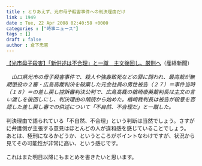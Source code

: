 ```yaml
---
title : とりあえず、光市母子殺害事件への判決理由だけ
link : 1949
date : Tue, 22 Apr 2008 02:40:58 +0000
categories : ["時事ニュース"]
tags : []
draft : false
author : 倉下忠憲
---
```


<A HREF="http://sankei.jp.msn.com/affairs/trial/080422/trl0804221045006-n1.htm" TARGET="_blank">【光市母子殺害】「新供述は不合理」と一蹴　主文後回し、厳刑へ</A>（産経新聞）<BR><BR><I>　山口県光市の母子殺害事件で、殺人や強姦致死などの罪に問われ、最高裁が無期懲役の２審・広島高裁判決を破棄した元会社員の男性被告（２７）＝事件当時（１８）＝の差し戻し控訴審判決公判で、広島高裁の楢崎康英裁判長は主文の言い渡しを後回しにし、判決理由の朗読から始めた。楢崎裁判長は被告が殺意を否認した差し戻し審での供述について「不自然、不合理だ」と一蹴した。</I><BR><BR>判決理由で語られている「不自然、不合理」という判断は当然でしょう。さすがに弁護側が主張する意見はほとんどの人が違和感を感じていることでしょう。<BR>あとは、極刑になるかどうか、というところがポイントなわけですが、状況から見てその可能性が非常に高い、という感じです。<BR><BR>これはまた明日以降にもまとめを書きたいと思います。<BR><br><br>
